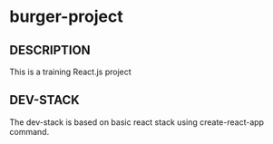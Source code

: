 # burger-project

## DESCRIPTION
This is a training React.js project

## DEV-STACK
The dev-stack is based on basic react stack using create-react-app command.